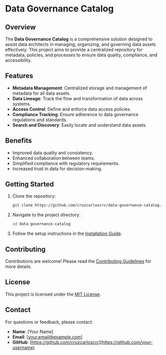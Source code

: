 # Data Governance Catalog

## Overview
The **Data Governance Catalog** is a comprehensive solution designed to assist data architects in managing, organizing, and governing data assets effectively. This project aims to provide a centralized repository for metadata, policies, and processes to ensure data quality, compliance, and accessibility.

## Features
- **Metadata Management**: Centralized storage and management of metadata for all data assets.
- **Data Lineage**: Track the flow and transformation of data across systems.
- **Access Control**: Define and enforce data access policies.
- **Compliance Tracking**: Ensure adherence to data governance regulations and standards.
- **Search and Discovery**: Easily locate and understand data assets.

## Benefits
- Improved data quality and consistency.
- Enhanced collaboration between teams.
- Simplified compliance with regulatory requirements.
- Increased trust in data for decision-making.

## Getting Started
1. Clone the repository:
    ```bash
    git clone https://github.com/cruzcarloscrc/data-governance-catalog.git
    ```
2. Navigate to the project directory:
    ```bash
    cd data-governance-catalog
    ```
3. Follow the setup instructions in the [Installation Guide](./INSTALL.md).

## Contributing
Contributions are welcome! Please read the [Contributing Guidelines](./CONTRIBUTING.md) for more details.

## License
This project is licensed under the [MIT License](./LICENSE).

## Contact
For questions or feedback, please contact:
- **Name**: [Your Name]
- **Email**: [your.email@example.com]
- **GitHub**: [https://github.com/cruzcarloscrc](https://github.com/your-username)